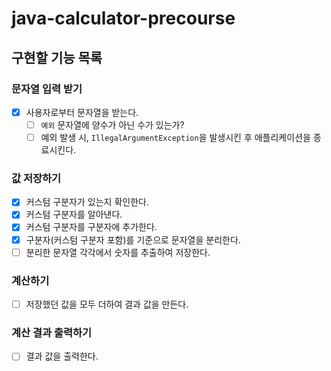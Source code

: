# java-calculator-precourse
## 구현할 기능 목록

### 문자열 입력 받기
- [x] 사용자로부터 문자열을 받는다.
  - [ ] `예외` 문자열에 양수가 아닌 수가 있는가?
  - [ ] 예외 발생 시, `IllegalArgumentException`을 발생시킨 후 애플리케이션을 종료시킨다.

### 값 저장하기
 - [x] 커스텀 구분자가 있는지 확인한다.
 - [x] 커스텀 구분자를 알아낸다.
 - [x] 커스텀 구분자를 구분자에 추가한다.
 - [x] 구분자(커스텀 구분자 포함)를 기준으로 문자열을 분리한다.
 - [ ] 분리한 문자열 각각에서 숫자를 추출하여 저장한다.

### 계산하기
- [ ] 저장했던 값을 모두 더하여 결과 값을 만든다.

### 계산 결과 출력하기
- [ ] 결과 값을 출력한다.
